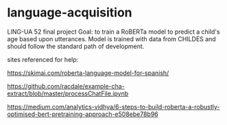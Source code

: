 # language-acquisition
LING-UA 52 final project
Goal: to train a RoBERTa model to predict a child's age based upon utterances. Model is trained with data from CHILDES and should follow the standard path of development.


sites referenced for help:

https://skimai.com/roberta-language-model-for-spanish/

https://github.com/racdale/example-cha-extract/blob/master/processChatFile.ipynb

https://medium.com/analytics-vidhya/6-steps-to-build-roberta-a-robustly-optimised-bert-pretraining-approach-e508ebe78b96
